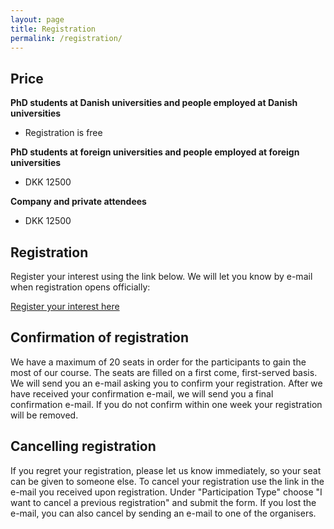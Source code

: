 ```yaml
---
layout: page
title: Registration
permalink: /registration/
---
```

## Price

**PhD students at Danish universities and people employed at Danish universities**
- Registration is free

**PhD students at foreign universities and people employed at foreign universities**
- DKK 12500

**Company and private attendees**
- DKK 12500

## Registration

Register your interest using the link below. We will let you know by e-mail when registration opens officially:

[Register your interest here](https://docs.google.com/forms/d/e/1FAIpQLScZpZ9m_VNLP3HqUQnXM4rKakbKUXJRpTYPaZnP6H3pT_Dptw/viewform?vc=0&c=0&w=1&flr=0)

## Confirmation of registration

We have a maximum of 20 seats in order for the participants to gain the most of our course. The seats are filled on a first come, first-served basis. We will send you an e-mail asking you to confirm your registration. After we have received your confirmation e-mail, we will send you a final confirmation e-mail. If you do not confirm  within one week your registration will be removed.

## Cancelling registration

If you regret your registration, please let us know immediately, so your seat can be given to someone else. To cancel your registration use the link in the e-mail you received upon registration. Under "Participation Type" choose "I want to cancel a previous registration" and submit the form. If you lost the e-mail, you can also cancel by sending an e-mail to one of the organisers.